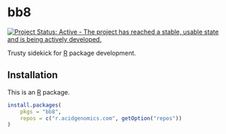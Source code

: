 # bb8

[![Project Status: Active - The project has reached a stable, usable state and is being actively developed.](http://www.repostatus.org/badges/latest/active.svg)](http://www.repostatus.org/#active)

Trusty sidekick for [R][] package development.

## Installation

This is an [R][] package.

```r
install.packages(
    pkgs = "bb8",
    repos = c("r.acidgenomics.com", getOption("repos"))
)
```

[r]: https://www.r-project.org/

